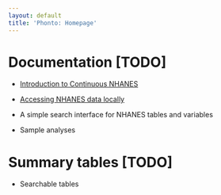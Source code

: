 ```yaml
---
layout: default
title: 'Phonto: Homepage'
---
```


# Documentation [TODO]

- [Introduction to Continuous NHANES](vignettes/nhanes-introduction.html)

- [Accessing NHANES data locally](vignettes/nhanes-local.html)

- A simple search interface for NHANES tables and variables

- Sample analyses

# Summary tables [TODO]

- Searchable tables



